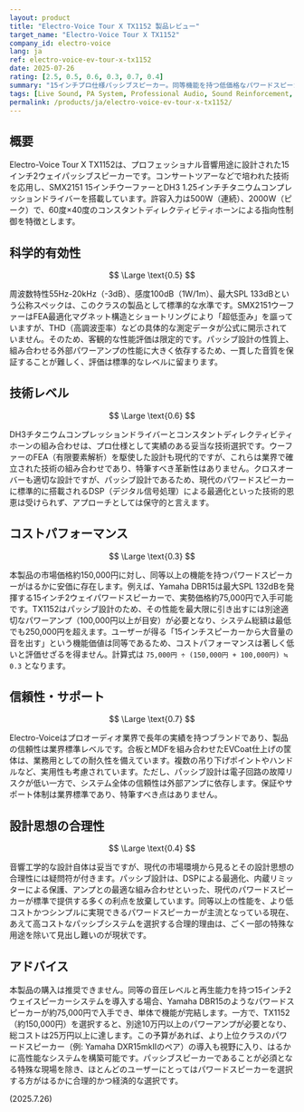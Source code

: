 ```yaml
---
layout: product
title: "Electro-Voice Tour X TX1152 製品レビュー"
target_name: "Electro-Voice Tour X TX1152"
company_id: electro-voice
lang: ja
ref: electro-voice-ev-tour-x-tx1152
date: 2025-07-26
rating: [2.5, 0.5, 0.6, 0.3, 0.7, 0.4]
summary: "15インチプロ仕様パッシブスピーカー。同等機能を持つ低価格なパワードスピーカーが多数存在するため、コストパフォーマンスに重大な課題を抱える。"
tags: [Live Sound, PA System, Professional Audio, Sound Reinforcement, パッシブスピーカー]
permalink: /products/ja/electro-voice-ev-tour-x-tx1152/
---
```

## 概要

Electro-Voice Tour X TX1152は、プロフェッショナル音響用途に設計された15インチ2ウェイパッシブスピーカーです。コンサートツアーなどで培われた技術を応用し、SMX2151 15インチウーファーとDH3 1.25インチチタニウムコンプレッションドライバーを搭載しています。許容入力は500W（連続）、2000W（ピーク）で、60度×40度のコンスタントディレクティビティホーンによる指向性制御を特徴とします。

## 科学的有効性

$$ \Large \text{0.5} $$

周波数特性55Hz-20kHz（-3dB）、感度100dB（1W/1m）、最大SPL 133dBという公称スペックは、このクラスの製品として標準的な水準です。SMX2151ウーファーはFEA最適化マグネット構造とショートリングにより「超低歪み」を謳っていますが、THD（高調波歪率）などの具体的な測定データが公式に開示されていません。そのため、客観的な性能評価は限定的です。パッシブ設計の性質上、組み合わせる外部パワーアンプの性能に大きく依存するため、一貫した音質を保証することが難しく、評価は標準的なレベルに留まります。

## 技術レベル

$$ \Large \text{0.6} $$

DH3チタニウムコンプレッションドライバーとコンスタントディレクティビティホーンの組み合わせは、プロ仕様として実績のある妥当な技術選択です。ウーファーのFEA（有限要素解析）を駆使した設計も現代的ですが、これらは業界で確立された技術の組み合わせであり、特筆すべき革新性はありません。クロスオーバーも適切な設計ですが、パッシブ設計であるため、現代のパワードスピーカーに標準的に搭載されるDSP（デジタル信号処理）による最適化といった技術的恩恵は受けられず、アプローチとしては保守的と言えます。

## コストパフォーマンス

$$ \Large \text{0.3} $$

本製品の市場価格約150,000円に対し、同等以上の機能を持つパワードスピーカーがはるかに安価に存在します。例えば、Yamaha DBR15は最大SPL 132dBを発揮する15インチ2ウェイパワードスピーカーで、実勢価格約75,000円で入手可能です。TX1152はパッシブ設計のため、その性能を最大限に引き出すには別途適切なパワーアンプ（100,000円以上が目安）が必要となり、システム総額は最低でも250,000円を超えます。ユーザーが得る「15インチスピーカーから大音量の音を出す」という機能価値は同等であるため、コストパフォーマンスは著しく低いと評価せざるを得ません。計算式は `75,000円 ÷ (150,000円 + 100,000円) ≒ 0.3` となります。

## 信頼性・サポート

$$ \Large \text{0.7} $$

Electro-Voiceはプロオーディオ業界で長年の実績を持つブランドであり、製品の信頼性は業界標準レベルです。合板とMDFを組み合わせたEVCoat仕上げの筐体は、業務用としての耐久性を備えています。複数の吊り下げポイントやハンドルなど、実用性も考慮されています。ただし、パッシブ設計は電子回路の故障リスクが低い一方で、システム全体の信頼性は外部アンプに依存します。保証やサポート体制は業界標準であり、特筆すべき点はありません。

## 設計思想の合理性

$$ \Large \text{0.4} $$

音響工学的な設計自体は妥当ですが、現代の市場環境から見るとその設計思想の合理性には疑問符が付きます。パッシブ設計は、DSPによる最適化、内蔵リミッターによる保護、アンプとの最適な組み合わせといった、現代のパワードスピーカーが標準で提供する多くの利点を放棄しています。同等以上の性能を、より低コストかつシンプルに実現できるパワードスピーカーが主流となっている現在、あえて高コストなパッシブシステムを選択する合理的理由は、ごく一部の特殊な用途を除いて見出し難いのが現状です。

## アドバイス

本製品の購入は推奨できません。同等の音圧レベルと再生能力を持つ15インチ2ウェイスピーカーシステムを導入する場合、Yamaha DBR15のようなパワードスピーカーが約75,000円で入手でき、単体で機能が完結します。一方で、TX1152（約150,000円）を選択すると、別途10万円以上のパワーアンプが必要となり、総コストは25万円以上に達します。この予算があれば、より上位クラスのパワードスピーカー（例: Yamaha DXR15mkIIのペア）の導入も視野に入り、はるかに高性能なシステムを構築可能です。パッシブスピーカーであることが必須となる特殊な現場を除き、ほとんどのユーザーにとってはパワードスピーカーを選択する方がはるかに合理的かつ経済的な選択です。

(2025.7.26)
